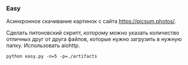 ### Easy

Асинхронное скачивание картинок с сайта https://picsum.photos/. 

Сделать питоновский скрипт, которому можно указать количество отличных друг от друга файлов, которые нужно загрузить в нужную папку. Использовать aiohttp. 

```
python easy.py -n=5 -p=./artifacts
```
